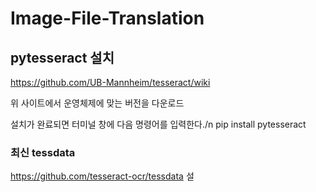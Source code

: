 # Image-File-Translation

## pytesseract 설치

https://github.com/UB-Mannheim/tesseract/wiki

위 사이트에서 운영체제에 맞는 버전을 다운로드

설치가 완료되면 터미널 창에 다음 명령어를 입력한다./n
pip install pytesseract

### 최신 tessdata
https://github.com/tesseract-ocr/tessdata
설
